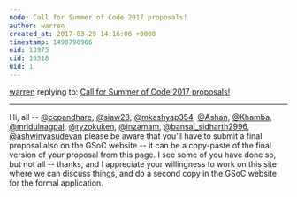 ```yaml
---
node: Call for Summer of Code 2017 proposals!
author: warren
created_at: 2017-03-29 14:16:06 +0000
timestamp: 1490796966
nid: 13975
cid: 16518
uid: 1
---
```




[warren](../profile/warren) replying to: [Call for Summer of Code 2017 proposals!](../notes/warren/02-28-2017/call-for-proposals)

----
Hi, all -- [@ccpandhare](/profile/ccpandhare), [@siaw23](/profile/siaw23), [@mkashyap354](/profile/mkashyap354), [@Ashan](/profile/Ashan), [@Khamba](/profile/Khamba), [@mridulnagpal](/profile/mridulnagpal), [@ryzokuken](/profile/ryzokuken), [@inzamam](/profile/inzamam), [@bansal_sidharth2996](/profile/bansal_sidharth2996), [@ashwinvasudevan](/profile/ashwinvasudevan) please be aware that you'll have to submit a final proposal also on the GSoC website -- it can be a copy-paste of the final version of your proposal from this page. I see some of you have done so, but not all -- thanks, and I appreciate your willingness to work on this site where we can discuss things, and do a second copy in the GSoC website for the formal application. 